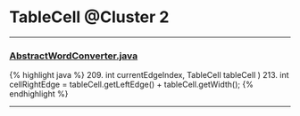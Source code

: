 # TableCell @Cluster 2

***

### [AbstractWordConverter.java](https://searchcode.com/codesearch/view/97383976/)
{% highlight java %}
209.     int currentEdgeIndex, TableCell tableCell )
213. int cellRightEdge = tableCell.getLeftEdge() + tableCell.getWidth();
{% endhighlight %}

***

